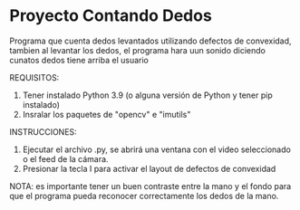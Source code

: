 # Proyecto Contando Dedos
Programa que cuenta dedos levantados utilizando defectos de convexidad, tambien al levantar los dedos, el programa hara uun sonido diciendo cunatos dedos tiene arriba el usuario

REQUISITOS:
1. Tener instalado Python 3.9 (o alguna versión de Python y tener pip instalado)
2. Insralar los paquetes de "opencv" e "imutils"

INSTRUCCIONES:
1. Ejecutar el archivo .py, se abrirá una ventana con el video seleccionado o el feed de la cámara.
2. Presionar la tecla I para activar el layout de defectos de convexidad

NOTA: es importante tener un buen contraste entre la mano y el fondo para que el programa pueda reconocer correctamente los dedos de la mano.
